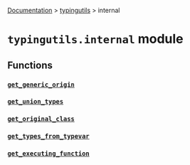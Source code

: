 [Documentation](/docs/documentation.md) > [typingutils](/docs/typingutils/module.md) > internal

# `typingutils.internal` module

## Functions

### [`get_generic_origin`](/docs/typingutils/internal/get_generic_origin.md)
### [`get_union_types`](/docs/typingutils/internal/get_union_types.md)
### [`get_original_class`](/docs/typingutils/internal/get_original_class.md)
### [`get_types_from_typevar`](/docs/typingutils/internal/get_types_from_typevar.md)
### [`get_executing_function`](/docs/typingutils/internal/get_executing_function.md)

